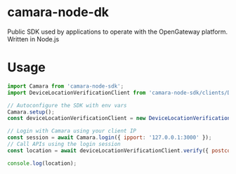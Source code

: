 # camara-node-dk

Public SDK used by applications to operate with the OpenGateway platform.
Written in Node.js

# Usage

```js
import Camara from 'camara-node-sdk';
import DeviceLocationVerificationClient from 'camara-node-sdk/clients/DeviceLocationVerificationClient';

// Autoconfigure the SDK with env vars
Camara.setup();
const deviceLocationVerificationClient = new DeviceLocationVerificationClient();

// Login with Camara using your client IP
const session = await Camara.login({ ipport: '127.0.0.1:3000' });
// Call APIs using the login session
const location = await deviceLocationVerificationClient.verify({ postcode: '28080' }, { session });

console.log(location);
```
